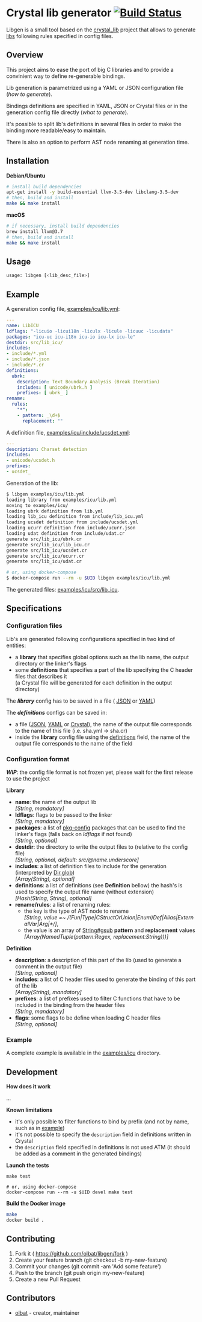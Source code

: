 # Crystal lib generator [![Build Status](https://secure.travis-ci.org/olbat/libgen.png?branch=master)](https://travis-ci.org/olbat/libgen)

Libgen is a small tool based on the [crystal_lib](https://github.com/crystal-lang/crystal_lib) project that allows to generate [libs](https://crystal-lang.org/docs/syntax_and_semantics/c_bindings/lib.html) following rules specified in config files.


## Overview
This project aims to ease the port of big C libraries and to provide a convinient way to define re-generable bindings.

Lib generation is parametrized using a YAML or JSON configuration file (_how to generate_).

Bindings definitions are specified in YAML, JSON or Crystal files or in the generation config file directly (_what to generate_).

It's possible to split lib's definitions in several files in order to make the binding more readable/easy to maintain.

There is also an option to perform AST node renaming at generation time.


## Installation
__Debian/Ubuntu__
```bash
# install build dependencies
apt-get install -y build-essential llvm-3.5-dev libclang-3.5-dev
# then, build and install
make && make install
```

__macOS__
```bash
# if necessary, install build dependencies
brew install llvm@3.7
# then, build and install
make && make install
```


## Usage
```bash
usage: libgen [<lib_desc_file>]
```


## Example
A generation config file, [examples/icu/lib.yml](examples/icu/lib.yml):
```yaml
---
name: LibICU
ldflags: "-licuio -licui18n -liculx -licule -licuuc -licudata"
packages: "icu-uc icu-i18n icu-io icu-lx icu-le"
destdir: src/lib_icu/
includes:
- include/*.yml
- include/*.json
- include/*.cr
definitions:
  ubrk:
    description: Text Boundary Analysis (Break Iteration)
    includes: [ unicode/ubrk.h ]
    prefixes: [ ubrk_ ]
rename:
  rules:
    "*":
    - pattern: _\d+$
      replacement: ""
```

A definition file, [examples/icu/include/ucsdet.yml](examples/icu/include/ucsdet.yml):
```yaml
---
description: Charset detection
includes:
- unicode/ucsdet.h
prefixes:
- ucsdet_
```

Generation of the lib:
```bash
$ libgen examples/icu/lib.yml
loading library from examples/icu/lib.yml
moving to examples/icu/
loading ubrk definition from lib.yml
loading lib_icu definition from include/lib_icu.yml
loading ucsdet definition from include/ucsdet.yml
loading ucurr definition from include/ucurr.json
loading udat definition from include/udat.cr
generate src/lib_icu/ubrk.cr
generate src/lib_icu/lib_icu.cr
generate src/lib_icu/ucsdet.cr
generate src/lib_icu/ucurr.cr
generate src/lib_icu/udat.cr

# or, using docker-compose
$ docker-compose run --rm -u $UID libgen examples/icu/lib.yml
```

The generated files: [examples/icu/src/lib_icu](examples/icu/src/lib_icu).


## Specifications
### Configuration files

Lib's are generated following configurations specified in two kind of entities:
* a __library__ that specifies global options such as the lib name, the output
  directory or the linker's flags
* some __definitions__ that specifies a part of the lib specifying the C header
  files that describes it  
  (a Crystal file will be generated for each definition in the output directory)

The ___library___ config has to be saved in a file (
[JSON](examples/gmp/lib.json) or [YAML](examples/openssl/lib.yml))

The ___definitions___ configs can be saved in:
* a file ([JSON](examples/icu/include/ucurr.json),
  [YAML](examples/icu/include/ucsdet.yml) or
  [Crystal](examples/icu/include/udat.cr)), the name of the output file
  corresponds to the name of this file (i.e. sha.yml → sha.cr)
* inside the __library__ config file using the
  [definitions](examples/icu/lib.yml) field, the name of the output file
  corresponds to the name of the field


### Configuration format

___WIP___: the config file format is not frozen yet, please wait for the first
         release to use the project

__Library__
- __name__: the name of the output lib  
  _[String, mandatory]_
- __ldflags__: flags to be passed to the linker  
  _[String, mandatory]_
- __packages__: a list of [pkg-config](https://www.freedesktop.org/wiki/Software/pkg-config/)
  packages that can be used to find the linker's flags
  (falls back on _ldflags_ if not found)  
  _[String, optional]_
- __destdir__: the directory to write the output files to (relative to the
  config file)  
  _[String, optional, default: src/@name.underscore]_
- __includes__: a list of definition files to include for the generation
  (interpreted by [Dir.glob](https://crystal-lang.org/api/0.21.1/Dir.html))  
  _[Array(String), optional]_
- __definitions__: a list of definitions (see __Definition__ bellow) the hash's
  is used to specify the output file name (without extension)  
  _[Hash(String, String), optional]_
- __rename/rules__: a list of renaming rules:
  - the key is the type of AST node to rename  
    _[String, value =~ /(Fun|Type|CStructOrUnion|Enum)Def|Alias|ExternalVar|Arg|\*/]_,
  - the value is an array of
    [String#gsub](https://crystal-lang.org/api/0.21.1/Dir.html) __pattern__ and
    __replacement__ values  
    _[Array(NamedTuple(pattern:Regex, replacement:String)))]_

__Definition__
- __description__: a description of this part of the lib (used to generate a
  comment in the output file)  
  _[String, optional]_
- __includes__: a list of C header files used to generate the binding of this
  part of the lib  
  _[Array(String), mandatory]_
- __prefixes__: a list of prefixes used to filter C functions that have to be
  included in the binding from the header files  
  _[String, mandatory]_
- __flags__: some flags to be define when loading C header files  
  _[String, optional]_


### Example

A complete example is available in the [examples/icu](examples/icu) directory.


## Development
__How does it work__

...

__Known limitations__
* it's only possible to filter functions to bind by prefix (and not by name, such as in [example](https://github.com/crystal-lang/crystal_lib/blob/master/examples/lib_readline.cr))
* it's not possible to specify the `description` field in definitions written in Crystal
* the `description` field specified in definitions is not used ATM (it should be added as a comment in the generated bindings)

__Launch the tests__
```
make test

# or, using docker-compose
docker-compose run --rm -u $UID devel make test
```

__Build the Docker image__
```bash
make
docker build .
```


## Contributing
1. Fork it ( https://github.com/olbat/libgen/fork )
2. Create your feature branch (git checkout -b my-new-feature)
3. Commit your changes (git commit -am 'Add some feature')
4. Push to the branch (git push origin my-new-feature)
5. Create a new Pull Request


## Contributors
- [olbat](https://github.com/olbat)  - creator, maintainer
